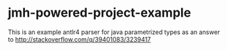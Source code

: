 # jmh-powered-project-example

This is an example antlr4 parser for java parametrized types as an answer to http://stackoverflow.com/q/39401083/3239417

